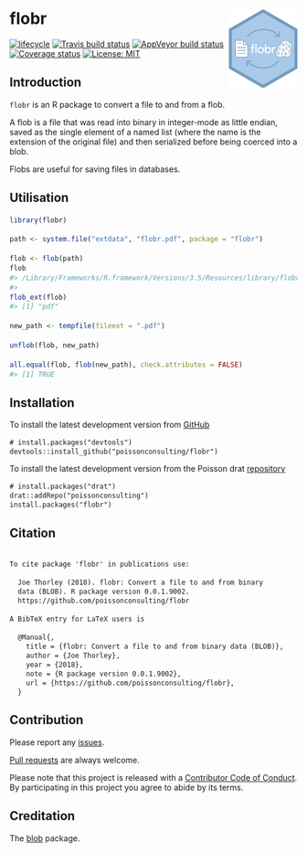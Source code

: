
<!-- README.md is generated from README.Rmd. Please edit that file -->

# flobr <img src="man/figures/logo.png" align="right" />

[![lifecycle](https://img.shields.io/badge/lifecycle-maturing-blue.svg)](https://www.tidyverse.org/lifecycle/#maturing)
[![Travis build
status](https://travis-ci.org/poissonconsulting/flobr.svg?branch=master)](https://travis-ci.org/poissonconsulting/flobr)
[![AppVeyor build
status](https://ci.appveyor.com/api/projects/status/github/poissonconsulting/flobr?branch=master&svg=true)](https://ci.appveyor.com/project/poissonconsulting/flobr)
[![Coverage
status](https://codecov.io/gh/poissonconsulting/flobr/branch/master/graph/badge.svg)](https://codecov.io/github/poissonconsulting/flobr?branch=master)
[![License:
MIT](https://img.shields.io/badge/License-MIT-green.svg)](https://opensource.org/licenses/MIT)

## Introduction

`flobr` is an R package to convert a file to and from a flob.

A flob is a file that was read into binary in integer-mode as little
endian, saved as the single element of a named list (where the name is
the extension of the original file) and then serialized before being
coerced into a blob.

Flobs are useful for saving files in databases.

## Utilisation

``` r
library(flobr)

path <- system.file("extdata", "flobr.pdf", package = "flobr")

flob <- flob(path)
flob
#> /Library/Frameworks/R.framework/Versions/3.5/Resources/library/flobr/extdata/flobr.pdf 
#>                                                                        blob[133.84 kB]
flob_ext(flob)
#> [1] "pdf"

new_path <- tempfile(fileext = ".pdf")

unflob(flob, new_path)

all.equal(flob, flob(new_path), check.attributes = FALSE)
#> [1] TRUE
```

## Installation

To install the latest development version from
[GitHub](https://github.com/poissonconsulting/flobr)

    # install.packages("devtools")
    devtools::install_github("poissonconsulting/flobr")

To install the latest development version from the Poisson drat
[repository](https://github.com/poissonconsulting/drat)

    # install.packages("drat")
    drat::addRepo("poissonconsulting")
    install.packages("flobr")

## Citation

``` 

To cite package 'flobr' in publications use:

  Joe Thorley (2018). flobr: Convert a file to and from binary
  data (BLOB). R package version 0.0.1.9002.
  https://github.com/poissonconsulting/flobr

A BibTeX entry for LaTeX users is

  @Manual{,
    title = {flobr: Convert a file to and from binary data (BLOB)},
    author = {Joe Thorley},
    year = {2018},
    note = {R package version 0.0.1.9002},
    url = {https://github.com/poissonconsulting/flobr},
  }
```

## Contribution

Please report any
[issues](https://github.com/poissonconsulting/flobr/issues).

[Pull requests](https://github.com/poissonconsulting/flobr/pulls) are
always welcome.

Please note that this project is released with a [Contributor Code of
Conduct](CONDUCT.md). By participating in this project you agree to
abide by its terms.

## Creditation

The [blob](https://github.com/tidyverse/blob) package.
